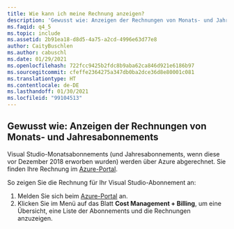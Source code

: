 ```yaml
---
title: Wie kann ich meine Rechnung anzeigen?
description: 'Gewusst wie: Anzeigen der Rechnungen von Monats- und Jahresabonnements für Visual Studio'
ms.faqid: q4_5
ms.topic: include
ms.assetid: 2b91ea18-d8d5-4a75-a2cd-4996e63d77e8
author: CaityBuschlen
ms.author: cabuschl
ms.date: 01/29/2021
ms.openlocfilehash: 722fcc9425b2fdc8b9aba62ca846d921e6186b97
ms.sourcegitcommit: cfeffe2364275a347db0ba2dce36d8e80001c081
ms.translationtype: HT
ms.contentlocale: de-DE
ms.lasthandoff: 01/30/2021
ms.locfileid: "99104513"
---
```

## <a name="how-do-i-view-my-invoice-for-monthly-and-annual-subscriptions"></a>Gewusst wie: Anzeigen der Rechnungen von Monats- und Jahresabonnements

Visual Studio-Monatsabonnements (und Jahresabonnements, wenn diese vor Dezember 2018 erworben wurden) werden über Azure abgerechnet. Sie finden Ihre Rechnung im [Azure-Portal](https://portal.azure.com/). 

So zeigen Sie die Rechnung für Ihr Visual Studio-Abonnement an:
1. Melden Sie sich beim [Azure-Portal](https://portal.azure.com/) an. 
0. Klicken Sie im Menü auf das Blatt **Cost Management + Billing**, um eine Übersicht, eine Liste der Abonnements und die Rechnungen anzuzeigen. 